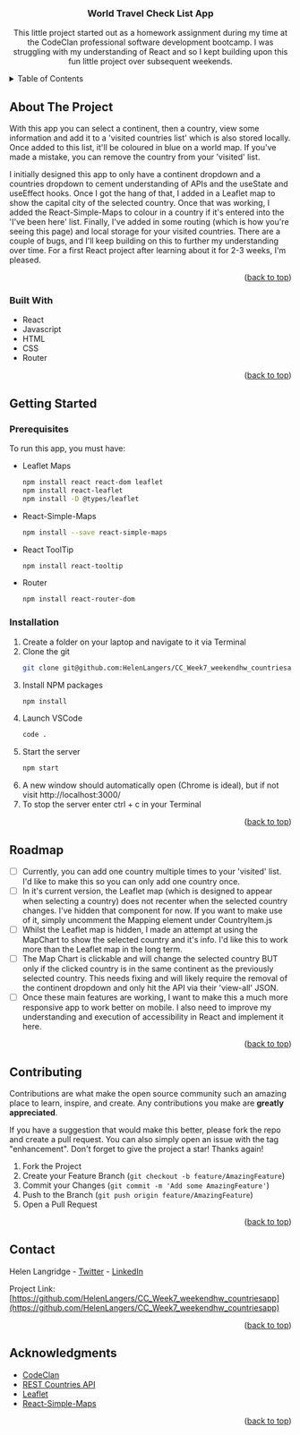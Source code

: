 <!-- Improved compatibility of back to top link: See: https://github.com/othneildrew/Best-README-Template/pull/73 -->
<a name="readme-top"></a>
<!--
*** Thanks for checking out the Best-README-Template. If you have a suggestion
*** that would make this better, please fork the repo and create a pull request
*** or simply open an issue with the tag "enhancement".
*** Don't forget to give the project a star!
*** Thanks again! Now go create something AMAZING! :D
-->



<!-- PROJECT NAME -->
<h3 align="center">World Travel Check List App</h3>

  <p align="center">
    This little project started out as a homework assignment during my time at the CodeClan professional software development bootcamp. I was struggling with my understanding of React and so I kept building upon this fun little project over subsequent weekends.
  </p>
</div>


<!-- TABLE OF CONTENTS -->
<details>
  <summary>Table of Contents</summary>
  <ol>
    <li>
      <a href="#about-the-project">About The Project</a>
      <ul>
        <li><a href="#built-with">Built With</a></li>
      </ul>
    </li>
    <li>
      <a href="#getting-started">Getting Started</a>
      <ul>
        <li><a href="#prerequisites">Prerequisites</a></li>
        <li><a href="#installation">Installation</a></li>
        <li><a href="#roadmap">Roadmap</a></li>
        <li><a href="#contributing">Contributing</a></li>
      </ul>
    </li>
    <li><a href="#contact">Contact</a></li>
    <li><a href="#acknowledgments">Acknowledgments</a></li>
  </ol>
</details>



<!-- ABOUT THE PROJECT -->
## About The Project
With this app you can select a continent, then a country, view some information and add it to a 'visited countries list' which is also stored locally. Once added to this list, it'll be coloured in blue on a world map. If you've made a mistake, you can remove the country from your 'visited' list.

I initially designed this app to only have a continent dropdown and a countries dropdown to cement understanding of APIs and the useState and useEffect hooks. Once I got the hang of that, I added in a Leaflet map to show the capital city of the selected country. Once that was working, I added the React-Simple-Maps to colour in a country if it's entered into the 'I've been here' list. Finally, I've added in some routing (which is how you're seeing this page) and local storage for your visited countries. There are a couple of bugs, and I'll keep building on this to further my understanding over time. For a first React project after learning about it for 2-3 weeks, I'm pleased.

<p align="right">(<a href="#readme-top">back to top</a>)</p>

### Built With

* React
* Javascript
* HTML
* CSS
* Router


<p align="right">(<a href="#readme-top">back to top</a>)</p>



<!-- GETTING STARTED -->
## Getting Started
### Prerequisites

To run this app, you must have: 
* Leaflet Maps
  ```sh
  npm install react react-dom leaflet
  npm install react-leaflet
  npm install -D @types/leaflet
  ```

* React-Simple-Maps
  ```sh
  npm install --save react-simple-maps
  ```

* React ToolTip
  ```sh
  npm install react-tooltip
  ```  

* Router
  ```sh
  npm install react-router-dom
  ```

### Installation

1. Create a folder on your laptop and navigate to it via Terminal
2. Clone the git
   ```sh
   git clone git@github.com:HelenLangers/CC_Week7_weekendhw_countriesapp.git
   ```
3. Install NPM packages
   ```sh
   npm install
   ```
4. Launch VSCode
   ```sh
   code .
   ```
5. Start the server
   ```sh
   npm start
   ```
6. A new window should automatically open (Chrome is ideal), but if not visit http://localhost:3000/
7. To stop the server enter ctrl + c in your Terminal

<p align="right">(<a href="#readme-top">back to top</a>)</p>

<!-- ROADMAP -->
## Roadmap
- [ ] Currently, you can add one country multiple times to your 'visited' list. I'd like to make this so you can only add one country once.
- [ ] In it's current version, the Leaflet map (which is designed to appear when selecting a country) does not recenter when the selected country changes. I've hidden that component for now. If you want to make use of it, simply uncomment the Mapping element under CountryItem.js
- [ ] Whilst the Leaflet map is hidden, I made an attempt at using the MapChart to show the selected country and it's info. I'd like this to work more than the Leaflet map in the long term.
- [ ] The Map Chart is clickable and will change the selected country BUT only if the clicked country is in the same continent as the previously selected country. This needs fixing and will likely require the removal of the continent dropdown and only hit the API via their 'view-all' JSON.
- [ ] Once these main features are working, I want to make this a much more responsive app to work better on mobile. I also need to improve my understanding and execution of accessibility in React and implement it here.

<p align="right">(<a href="#readme-top">back to top</a>)</p>

<!-- CONTRIBUTING -->
## Contributing

Contributions are what make the open source community such an amazing place to learn, inspire, and create. Any contributions you make are **greatly appreciated**.

If you have a suggestion that would make this better, please fork the repo and create a pull request. You can also simply open an issue with the tag "enhancement".
Don't forget to give the project a star! Thanks again!

1. Fork the Project
2. Create your Feature Branch (`git checkout -b feature/AmazingFeature`)
3. Commit your Changes (`git commit -m 'Add some AmazingFeature'`)
4. Push to the Branch (`git push origin feature/AmazingFeature`)
5. Open a Pull Request


<p align="right">(<a href="#readme-top">back to top</a>)</p>

<!-- CONTACT -->
## Contact

Helen Langridge - [Twitter](https://twitter.com/HelenCycling) - [LinkedIn](https://www.linkedin.com/in/helen-langridge-62b32b166/)

Project Link: [https://github.com/HelenLangers/CC_Week7_weekendhw_countriesapp](https://github.com/HelenLangers/CC_Week7_weekendhw_countriesapp)

<p align="right">(<a href="#readme-top">back to top</a>)</p>



<!-- ACKNOWLEDGMENTS -->
## Acknowledgments

* [CodeClan](https://codeclan.com/)
* [REST Countries API](https://restcountries.com/)
* [Leaflet](https://react-leaflet.js.org/)
* [React-Simple-Maps](https://www.react-simple-maps.io/)

<p align="right">(<a href="#readme-top">back to top</a>)</p>

